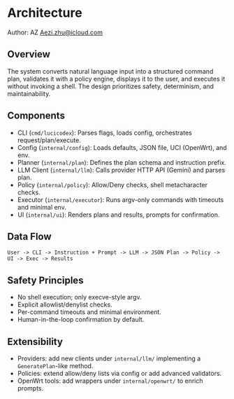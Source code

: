 Architecture
============

Author: AZ <Aezi.zhu@icloud.com>

Overview
--------

The system converts natural language input into a structured command plan, validates it with a policy engine, displays it to the user, and executes it without invoking a shell. The design prioritizes safety, determinism, and maintainability.

Components
----------

- CLI (`cmd/lucicodex`): Parses flags, loads config, orchestrates request/plan/execute.
- Config (`internal/config`): Loads defaults, JSON file, UCI (OpenWrt), and env.
- Planner (`internal/plan`): Defines the plan schema and instruction prefix.
- LLM Client (`internal/llm`): Calls provider HTTP API (Gemini) and parses plan.
- Policy (`internal/policy`): Allow/Deny checks, shell metacharacter checks.
- Executor (`internal/executor`): Runs argv-only commands with timeouts and minimal env.
- UI (`internal/ui`): Renders plans and results, prompts for confirmation.

Data Flow
---------

```
User -> CLI -> Instruction + Prompt -> LLM -> JSON Plan -> Policy -> UI -> Exec -> Results
```

Safety Principles
-----------------

- No shell execution; only execve-style argv.
- Explicit allowlist/denylist checks.
- Per-command timeouts and minimal environment.
- Human-in-the-loop confirmation by default.

Extensibility
-------------

- Providers: add new clients under `internal/llm/` implementing a `GeneratePlan`-like method.
- Policies: extend allow/deny lists via config or add advanced validators.
- OpenWrt tools: add wrappers under `internal/openwrt/` to enrich prompts.


